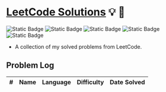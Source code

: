 # **[LeetCode Solutions](https://leetcode.com/)** :bulb: :rocket:

![Static Badge](https://img.shields.io/badge/language-c%23-purple)
![Static Badge](https://img.shields.io/badge/easy-3-green)
![Static Badge](https://img.shields.io/badge/medium-0-orange)
![Static Badge](https://img.shields.io/badge/hard-0-red?color=%23ff0000)
![Static Badge](https://img.shields.io/badge/total-7-yellow)

- A collection of my solved problems from LeetCode.

## Problem Log

| #   | Name | Language | Difficulty | Date Solved |
| --- | :--: | -------: | ---------- | ----------- |
